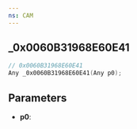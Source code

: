 ```yaml
---
ns: CAM
---
```

## _0x0060B31968E60E41

```c
// 0x0060B31968E60E41
Any _0x0060B31968E60E41(Any p0);
```

## Parameters
* **p0**:
